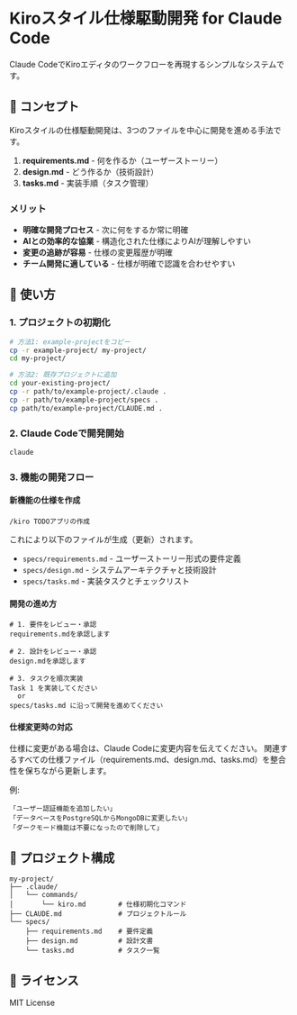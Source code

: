 # Kiroスタイル仕様駆動開発 for Claude Code

Claude CodeでKiroエディタのワークフローを再現するシンプルなシステムです。

## 🎯 コンセプト

Kiroスタイルの仕様駆動開発は、3つのファイルを中心に開発を進める手法です。

1. **requirements.md** - 何を作るか（ユーザーストーリー）
2. **design.md** - どう作るか（技術設計）
3. **tasks.md** - 実装手順（タスク管理）

### メリット

- **明確な開発プロセス** - 次に何をするか常に明確
- **AIとの効率的な協業** - 構造化された仕様によりAIが理解しやすい
- **変更の追跡が容易** - 仕様の変更履歴が明確
- **チーム開発に適している** - 仕様が明確で認識を合わせやすい

## 🚀 使い方

### 1. プロジェクトの初期化

```bash
# 方法1: example-projectをコピー
cp -r example-project/ my-project/
cd my-project/

# 方法2: 既存プロジェクトに追加
cd your-existing-project/
cp -r path/to/example-project/.claude .
cp -r path/to/example-project/specs .
cp path/to/example-project/CLAUDE.md .
```

### 2. Claude Codeで開発開始

```bash
claude
```

### 3. 機能の開発フロー

#### 新機能の仕様を作成

```
/kiro TODOアプリの作成
```

これにより以下のファイルが生成（更新）されます。

- `specs/requirements.md` - ユーザーストーリー形式の要件定義
- `specs/design.md` - システムアーキテクチャと技術設計
- `specs/tasks.md` - 実装タスクとチェックリスト

#### 開発の進め方

```
# 1. 要件をレビュー・承認
requirements.mdを承認します

# 2. 設計をレビュー・承認
design.mdを承認します

# 3. タスクを順次実装
Task 1 を実装してください
  or
specs/tasks.md に沿って開発を進めてください
```

#### 仕様変更時の対応

仕様に変更がある場合は、Claude Codeに変更内容を伝えてください。
関連するすべての仕様ファイル（requirements.md、design.md、tasks.md）を整合性を保ちながら更新します。

例:

```
「ユーザー認証機能を追加したい」
「データベースをPostgreSQLからMongoDBに変更したい」
「ダークモード機能は不要になったので削除して」
```

## 📁 プロジェクト構成

```
my-project/
├── .claude/
│   └── commands/
│       └── kiro.md        # 仕様初期化コマンド
├── CLAUDE.md              # プロジェクトルール
└── specs/
    ├── requirements.md    # 要件定義
    ├── design.md          # 設計文書
    └── tasks.md           # タスク一覧
```

## 📝 ライセンス

MIT License
